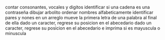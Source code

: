 contar consonantes, vocales y digitos
identificar si una cadena es una contraseña
dibujar arbolito
ordenar nombres alfabeticamente
identificar pares y nones en un arreglo
mueve la primera letra de una palabra al final de ella
dado un caracter, regrese su posicion en el abecedario
dado un caracter, regrese su posicion en el abecedario e imprima si es mayuscula o minuscula